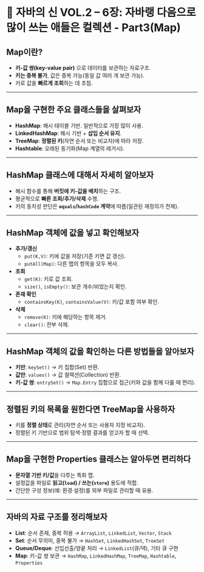 # 📘 자바의 신 VOL.2 – 6장: 자바랭 다음으로 많이 쓰는 애들은 컬렉션 - Part3(Map)

## Map이란?
- **키-값 쌍(key-value pair)** 으로 데이터를 보관하는 자료구조.
- **키는 중복 불가**, 값은 중복 가능(동일 값 여러 개 보관 가능).
- 키로 값을 **빠르게 조회**하는 데 초점.

---

## Map을 구현한 주요 클래스들을 살펴보자
- **HashMap**: 해시 테이블 기반. 일반적으로 가장 많이 사용.
- **LinkedHashMap**: 해시 기반 + **삽입 순서 유지**.
- **TreeMap**: **정렬된 키**(자연 순서 또는 비교자)에 따라 저장.
- **Hashtable**: 오래된 동기화(Map 계열의 레거시).

---

## HashMap 클래스에 대해서 자세히 알아보자
- 해시 함수를 통해 **버킷에 키-값을 배치**하는 구조.
- 평균적으로 **빠른 조회/추가/삭제** 수행.
- 키의 동치성 판단은 **`equals`/`hashCode` 계약**에 따름(일관된 재정의가 전제).

---

## HashMap 객체에 값을 넣고 확인해보자
- **추가/갱신**
    - `put(K,V)`: 키에 값을 저장(기존 키면 값 갱신).
    - `putAll(Map)`: 다른 맵의 항목을 모두 복사.
- **조회**
    - `get(K)`: 키로 값 조회.
    - `size()`, `isEmpty()`: 보관 개수/비었는지 확인.
- **존재 확인**
    - `containsKey(K)`, `containsValue(V)`: 키/값 포함 여부 확인.
- **삭제**
    - `remove(K)`: 키에 해당하는 항목 제거.
    - `clear()`: 전부 삭제.

---

## HashMap 객체의 값을 확인하는 다른 방법들을 알아보자
- **키만**: `keySet()` → 키 집합(Set) 반환.
- **값만**: `values()` → 값 컬렉션(Collection) 반환.
- **키-값 쌍**: `entrySet()` → `Map.Entry` 집합으로 접근(키와 값을 함께 다룰 때 편리).

---

## 정렬된 키의 목록을 원한다면 TreeMap을 사용하자
- 키를 **정렬 상태**로 관리(자연 순서 또는 사용자 지정 비교자).
- 정렬된 키 기반으로 범위 탐색·정렬 결과를 얻고자 할 때 선택.

---

## Map을 구현한 Properties 클래스는 알아두면 편리하다
- **문자열 기반 키/값**을 다루는 특화 맵.
- 설정값을 파일로 **읽고(`load`) / 쓰는(`store`)** 용도에 적합.
- 간단한 구성 정보(예: 환경·설정)를 외부 파일로 관리할 때 유용.

---

## 자바의 자료 구조를 정리해보자
- **List**: 순서 존재, 중복 허용 → `ArrayList`, `LinkedList`, `Vector`, `Stack`
- **Set**: 순서 무의미, 중복 불가 → `HashSet`, `LinkedHashSet`, `TreeSet`
- **Queue/Deque**: 선입선출/양끝 처리 → `LinkedList`(큐/덱), 기타 큐 구현
- **Map**: 키-값 쌍 보관 → `HashMap`, `LinkedHashMap`, `TreeMap`, `Hashtable`, `Properties`

